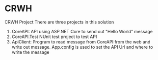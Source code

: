 # CRWH
CRWH Project
There are three projects in this solution
1. CoreAPI: API using ASP.NET Core to send out "Hello World" message
2. CoreAPI.Test NUnit test project to test API
3. ApiClient: Program to read message from CoreAPI from the web and write out message. App.config is used to set the API Url and where to write the message
